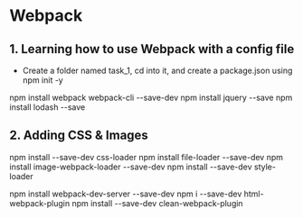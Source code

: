 # Webpack

## 1. Learning how to use Webpack with a config file

- Create a folder named task_1, cd into it, and create a package.json using npm init -y

npm install webpack webpack-cli --save-dev
npm install jquery --save
npm install lodash --save


## 2. Adding CSS & Images

npm install --save-dev css-loader
npm install file-loader --save-dev
npm install image-webpack-loader --save-dev
npm install --save-dev style-loader


npm install webpack-dev-server --save-dev
npm i --save-dev html-webpack-plugin
npm install --save-dev clean-webpack-plugin